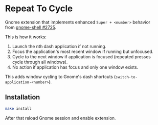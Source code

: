 # Repeat To Cycle

Gnome extension that implements enhanced `Super + <number>` behavior from [gnome-shell #2725](https://gitlab.gnome.org/GNOME/gnome-shell/-/issues/2725).

This is how it works:
1. Launch the nth dash application if not running.
2. Focus the application's most recent window if running but unfocused.
3. Cycle to the next window if application is focused (repeated presses cycle through all windows).
4. No action if application has focus and only one window exists.

This adds window cycling to Gnome's dash shortcuts (`switch-to-application-<number>`).

## Installation
```sh
make install
```

After that reload Gnome session and enable extension.
